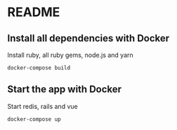 # README

## Install all dependencies with Docker

Install ruby, all ruby gems, node.js and yarn

`docker-compose build`

## Start the app with Docker

Start redis, rails and vue

`docker-compose up`
